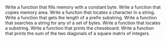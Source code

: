  Write a function that fills memory with a constant byte.
 Write a function that copies memory area.
 Write a function that locates a character in a string.
 Write a function that gets the length of a prefix substring.
 Write a function that searches a string for any of a set of bytes.
 Write a function that locates a substring.
 Write a function that prints the chessboard.
 Write a function that prints the sum of the two diagonals of a square matrix of integers.
